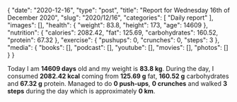 {
    "date": "2020-12-16",
    "type": "post",
    "title": "Report for Wednesday 16th of December 2020",
    "slug": "2020\/12\/16",
    "categories": [
        "Daily report"
    ],
    "images": [],
    "health": {
        "weight": 83.8,
        "height": 173,
        "age": 14609
    },
    "nutrition": {
        "calories": 2082.42,
        "fat": 125.69,
        "carbohydrates": 160.52,
        "protein": 67.32
    },
    "exercise": {
        "pushups": 0,
        "crunches": 0,
        "steps": 3
    },
    "media": {
        "books": [],
        "podcast": [],
        "youtube": [],
        "movies": [],
        "photos": []
    }
}

Today I am <strong>14609 days</strong> old and my weight is <strong>83.8 kg</strong>. During the day, I consumed <strong>2082.42 kcal</strong> coming from <strong>125.69 g</strong> fat, <strong>160.52 g</strong> carbohydrates and <strong>67.32 g</strong> protein. Managed to do <strong>0 push-ups</strong>, <strong>0 crunches</strong> and walked <strong>3 steps</strong> during the day which is approximately <strong>0 km</strong>.